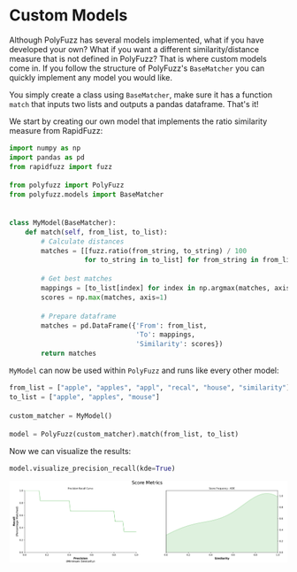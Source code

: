 # Custom Models

Although PolyFuzz has several models implemented, what if you have developed your own? 
What if you want a different similarity/distance measure that is not defined in PolyFuzz? 
That is where custom models come in. If you follow the structure of PolyFuzz's `BaseMatcher` you can 
quickly implement any model you would like.

You simply create a class using `BaseMatcher`, make sure it has a function `match` that inputs
two lists and outputs a pandas dataframe. That's it! 

We start by creating our own model that implements the ratio similarity measure from RapidFuzz:
```python
import numpy as np
import pandas as pd
from rapidfuzz import fuzz

from polyfuzz import PolyFuzz
from polyfuzz.models import BaseMatcher


class MyModel(BaseMatcher):
    def match(self, from_list, to_list):
        # Calculate distances
        matches = [[fuzz.ratio(from_string, to_string) / 100 
                   for to_string in to_list] for from_string in from_list]
        
        # Get best matches
        mappings = [to_list[index] for index in np.argmax(matches, axis=1)]
        scores = np.max(matches, axis=1)
        
        # Prepare dataframe
        matches = pd.DataFrame({'From': from_list,
                                'To': mappings, 
                                'Similarity': scores})
        return matches
``` 

`MyModel` can now be used within `PolyFuzz` and runs like every other model:

```python
from_list = ["apple", "apples", "appl", "recal", "house", "similarity"]
to_list = ["apple", "apples", "mouse"]

custom_matcher = MyModel()

model = PolyFuzz(custom_matcher).match(from_list, to_list)
```

Now we can visualize the results:

```python
model.visualize_precision_recall(kde=True)
``` 

![](custom_model.png)
